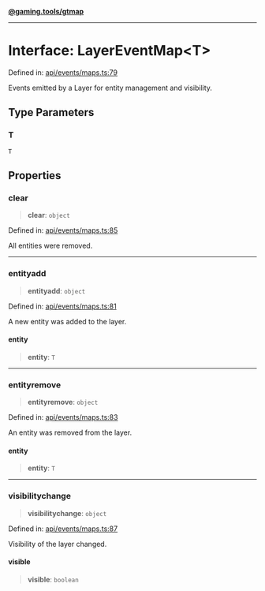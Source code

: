 [**@gaming.tools/gtmap**](README.md)

***

# Interface: LayerEventMap\<T\>

Defined in: [api/events/maps.ts:79](https://github.com/gamingtools/gt-map/blob/158dafcef9898e0f3f71a5a95a93f4449df181ba/packages/gtmap/src/api/events/maps.ts#L79)

Events emitted by a Layer for entity management and visibility.

## Type Parameters

### T

`T`

## Properties

### clear

> **clear**: `object`

Defined in: [api/events/maps.ts:85](https://github.com/gamingtools/gt-map/blob/158dafcef9898e0f3f71a5a95a93f4449df181ba/packages/gtmap/src/api/events/maps.ts#L85)

All entities were removed.

***

### entityadd

> **entityadd**: `object`

Defined in: [api/events/maps.ts:81](https://github.com/gamingtools/gt-map/blob/158dafcef9898e0f3f71a5a95a93f4449df181ba/packages/gtmap/src/api/events/maps.ts#L81)

A new entity was added to the layer.

#### entity

> **entity**: `T`

***

### entityremove

> **entityremove**: `object`

Defined in: [api/events/maps.ts:83](https://github.com/gamingtools/gt-map/blob/158dafcef9898e0f3f71a5a95a93f4449df181ba/packages/gtmap/src/api/events/maps.ts#L83)

An entity was removed from the layer.

#### entity

> **entity**: `T`

***

### visibilitychange

> **visibilitychange**: `object`

Defined in: [api/events/maps.ts:87](https://github.com/gamingtools/gt-map/blob/158dafcef9898e0f3f71a5a95a93f4449df181ba/packages/gtmap/src/api/events/maps.ts#L87)

Visibility of the layer changed.

#### visible

> **visible**: `boolean`
